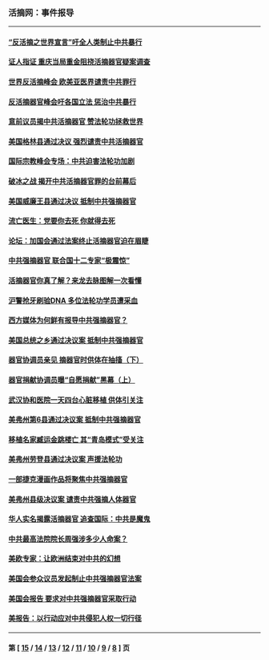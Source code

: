 ### 活摘网：事件报导
---
#### [“反活摘之世界宣言”吁全人类制止中共暴行](../../pages/nf5877/n13259730.md?10200430) 
#### [证人指证 重庆当局重金阻挠活摘器官疑案调查](../../pages/nf5877/n13259127.md?10200430) 
#### [世界反活摘峰会 欧美亚医界谴责中共罪行](../../pages/nf5877/n13253550.md?10200430) 
#### [反活摘器官峰会吁各国立法 惩治中共暴行](../../pages/nf5877/n13245052.md?10200430) 
#### [意前议员揭中共活摘器官 赞法轮功拯救世界](../../pages/nf5877/n13203445.md?10200430) 
#### [美国格林县通过决议 强烈谴责中共活摘器官](../../pages/nf5877/n13119367.md?10200430) 
#### [国际宗教峰会专场：中共迫害法轮功加剧](../../pages/nf5877/n13088279.md?10200430) 
#### [破冰之战 揭开中共活摘器官罪的台前幕后](../../pages/nf5877/n13082457.md?10200430) 
#### [美国威廉王县通过决议 抵制中共强摘器官](../../pages/nf5877/n13056521.md?10200430) 
#### [流亡医生：党要你去死 你就得去死](../../pages/nf5877/n13052835.md?10200430) 
#### [论坛：加国会通过法案终止活摘器官迫在眉睫](../../pages/nf5877/n13029839.md?10200430) 
#### [中共强摘器官 联合国十二专家“极震惊”](../../pages/nf5877/n13024313.md?10200430) 
#### [活摘器官你真了解？来龙去脉图解一次看懂](../../pages/nf5877/n13013820.md?10200430) 
#### [沪警抢牙刷验DNA 多位法轮功学员遭采血](../../pages/nf5877/n12969218.md?10200430) 
#### [西方媒体为何鲜有报导中共强摘器官？](../../pages/nf5877/n12932034.md?10200430) 
#### [美国总统之乡通过决议案 抵制中共强摘器官](../../pages/nf5877/n12908242.md?10200430) 
#### [器官协调员亲见 摘器官时供体在抽搐（下）](../../pages/nf5877/n12898622.md?10200430) 
#### [器官捐献协调员曝“自愿捐献”黑幕（上）](../../pages/nf5877/n12878830.md?10200430) 
#### [武汉协和医院一天四台心脏移植 供体引关注](../../pages/nf5877/n12863175.md?10200430) 
#### [美弗州第6县通过决议案 抵制中共强摘器官](../../pages/nf5877/n12805218.md?10200430) 
#### [移植名家臧运金跳楼亡 其“青岛模式”受关注](../../pages/nf5877/n12803746.md?10200430) 
#### [美弗州劳登县通过决议案 声援法轮功](../../pages/nf5877/n12785715.md?10200430) 
#### [一部捷克漫画作品将聚焦中共强摘器官](../../pages/nf5877/n12785954.md?10200430) 
#### [美弗州县级决议案 谴责中共强摘人体器官](../../pages/nf5877/n12721290.md?10200430) 
#### [华人实名揭露活摘器官 追查国际：中共是魔鬼](../../pages/nf5877/n12691724.md?10200430) 
#### [中共最高法院院长周强涉多少人命案？](../../pages/nf5877/n12678074.md?10200430) 
#### [美欧专家：让欧洲结束对中共的幻想](../../pages/nf5877/n12652921.md?10200430) 
#### [美国会参众议员发起制止中共强摘器官法案](../../pages/nf5877/n12627668.md?10200430) 
#### [美国会报告 要求对中共强摘器官采取行动](../../pages/nf5877/n12448233.md?10200430) 
#### [美报告：以行动应对中共侵犯人权一切行径](../../pages/nf5877/n12443204.md?10200430) 

---
#### 第 [ [15](./15.md?10200430) / [14](./14.md?10200430) / [13](./13.md?10200430) / [12](./12.md?10200430) / [11](./11.md?10200430) / [10](./10.md?10200430) / [9](./9.md?10200430) / [8](./8.md?10200430) ] 页
